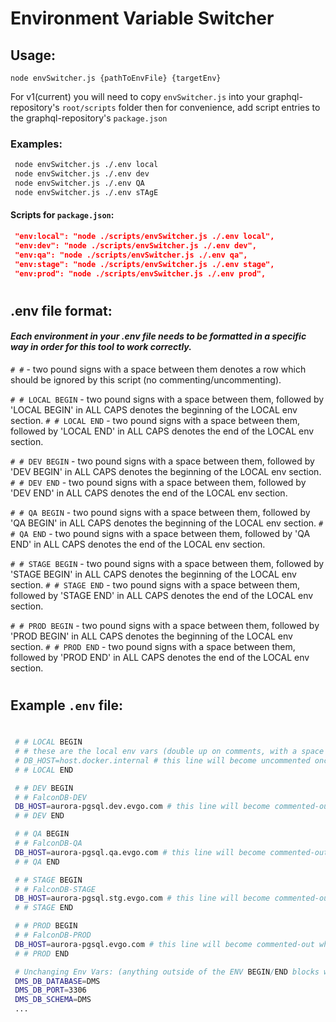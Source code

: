 
# Environment Variable Switcher

## Usage:
`node envSwitcher.js {pathToEnvFile} {targetEnv}`

For v1(current) you will need to copy `envSwitcher.js` into your graphql-repository's `root/scripts` folder then for convenience, add script entries to the graphql-repository's `package.json`

### Examples:
``` bash
 node envSwitcher.js ./.env local
 node envSwitcher.js ./.env dev
 node envSwitcher.js ./.env QA
 node envSwitcher.js ./.env sTAgE
```

#### Scripts for `package.json`:
``` json
 "env:local": "node ./scripts/envSwitcher.js ./.env local",
 "env:dev": "node ./scripts/envSwitcher.js ./.env dev",
 "env:qa": "node ./scripts/envSwitcher.js ./.env qa",
 "env:stage": "node ./scripts/envSwitcher.js ./.env stage",
 "env:prod": "node ./scripts/envSwitcher.js ./.env prod",
```

# 

## .env file format:
#### _Each environment in your .env file needs to be formatted in a specific way in order for this tool to work correctly._

 `# #` - two pound signs with a space between them denotes a row which should be ignored by this script (no commenting/uncommenting).

 `# # LOCAL BEGIN` - two pound signs with a space between them, followed by 'LOCAL BEGIN' in ALL CAPS denotes the beginning of the LOCAL env section.
 `# # LOCAL END` - two pound signs with a space between them, followed  by 'LOCAL END' in ALL CAPS denotes the end of the LOCAL env section.

 `# # DEV BEGIN` - two pound signs with a space between them, followed by 'DEV BEGIN' in ALL CAPS denotes the beginning of the LOCAL env section.
 `# # DEV END` - two pound signs with a space between them, followed  by 'DEV END' in ALL CAPS denotes the end of the LOCAL env section.

 `# # QA BEGIN` - two pound signs with a space between them, followed by 'QA BEGIN' in ALL CAPS denotes the beginning of the LOCAL env section.
 `# # QA END` - two pound signs with a space between them, followed  by 'QA END' in ALL CAPS denotes the end of the LOCAL env section.

 `# # STAGE BEGIN` - two pound signs with a space between them, followed by 'STAGE BEGIN' in ALL CAPS denotes the beginning of the LOCAL env section.
 `# # STAGE END` - two pound signs with a space between them, followed  by 'STAGE END' in ALL CAPS denotes the end of the LOCAL env section.

 `# # PROD BEGIN` - two pound signs with a space between them, followed by 'PROD BEGIN' in ALL CAPS denotes the beginning of the LOCAL env section.
 `# # PROD END` - two pound signs with a space between them, followed  by 'PROD END' in ALL CAPS denotes the end of the LOCAL env section.
 
# 

## Example `.env` file:
# 
```` bash
 # # LOCAL BEGIN
 # # these are the local env vars (double up on comments, with a space between them and the line will remain unchanged)
 # DB_HOST=host.docker.internal # this line will become uncommented once `node envSwitcher.js ./.env local` is executed
 # # LOCAL END

 # # DEV BEGIN
 # # FalconDB-DEV
 DB_HOST=aurora-pgsql.dev.evgo.com # this line will become commented-out when this script is executed for any environment besides DEV
 # # DEV END

 # # QA BEGIN
 # # FalconDB-QA
 DB_HOST=aurora-pgsql.qa.evgo.com # this line will become commented-out when this script is executed for any environment besides DEV
 # # QA END

 # # STAGE BEGIN
 # # FalconDB-STAGE
 DB_HOST=aurora-pgsql.stg.evgo.com # this line will become commented-out when this script is executed for any environment besides DEV
 # # STAGE END

 # # PROD BEGIN
 # # FalconDB-PROD
 DB_HOST=aurora-pgsql.evgo.com # this line will become commented-out when this script is executed for any environment besides DEV
 # # PROD END

 # Unchanging Env Vars: (anything outside of the ENV BEGIN/END blocks will not be touched by this script execution)
 DMS_DB_DATABASE=DMS
 DMS_DB_PORT=3306
 DMS_DB_SCHEMA=DMS
 ...
````

